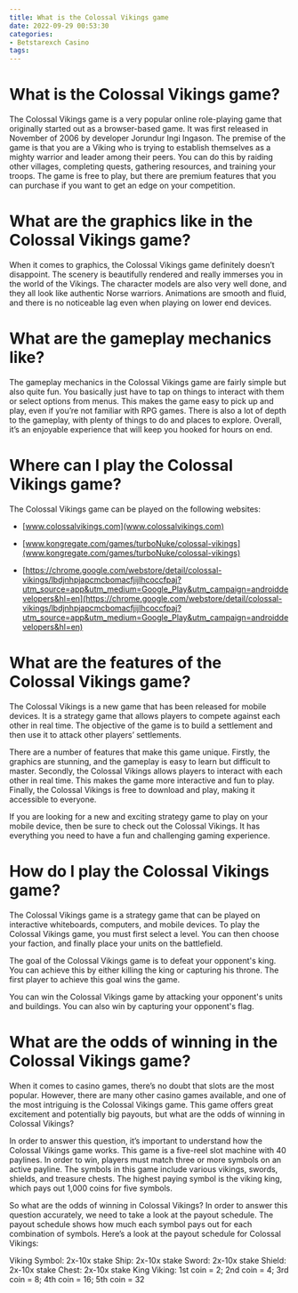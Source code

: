 ```yaml
---
title: What is the Colossal Vikings game
date: 2022-09-29 00:53:30
categories:
- Betstarexch Casino
tags:
---
```



#  What is the Colossal Vikings game?

The Colossal Vikings game is a very popular online role-playing game that originally started out as a browser-based game. It was first released in November of 2006 by developer Jorundur Ingi Ingason. The premise of the game is that you are a Viking who is trying to establish themselves as a mighty warrior and leader among their peers. You can do this by raiding other villages, completing quests, gathering resources, and training your troops. The game is free to play, but there are premium features that you can purchase if you want to get an edge on your competition.

# What are the graphics like in the Colossal Vikings game?

When it comes to graphics, the Colossal Vikings game definitely doesn’t disappoint. The scenery is beautifully rendered and really immerses you in the world of the Vikings. The character models are also very well done, and they all look like authentic Norse warriors. Animations are smooth and fluid, and there is no noticeable lag even when playing on lower end devices.

# What are the gameplay mechanics like?

The gameplay mechanics in the Colossal Vikings game are fairly simple but also quite fun. You basically just have to tap on things to interact with them or select options from menus. This makes the game easy to pick up and play, even if you’re not familiar with RPG games. There is also a lot of depth to the gameplay, with plenty of things to do and places to explore. Overall, it’s an enjoyable experience that will keep you hooked for hours on end.

#  Where can I play the Colossal Vikings game?

The Colossal Vikings game can be played on the following websites:

- [www.colossalvikings.com](www.colossalvikings.com)

- [www.kongregate.com/games/turboNuke/colossal-vikings](www.kongregate.com/games/turboNuke/colossal-vikings)

- [https://chrome.google.com/webstore/detail/colossal-vikings/lbdjnhpjapcmcbomacfjijlhcoccfpaj?utm_source=app&utm_medium=Google_Play&utm_campaign=androiddevelopers&hl=en](https://chrome.google.com/webstore/detail/colossal-vikings/lbdjnhpjapcmcbomacfjijlhcoccfpaj?utm_source=app&utm_medium=Google_Play&utm_campaign=androiddevelopers&hl=en)

#  What are the features of the Colossal Vikings game?

The Colossal Vikings is a new game that has been released for mobile devices. It is a strategy game that allows players to compete against each other in real time. The objective of the game is to build a settlement and then use it to attack other players’ settlements.

There are a number of features that make this game unique. Firstly, the graphics are stunning, and the gameplay is easy to learn but difficult to master. Secondly, the Colossal Vikings allows players to interact with each other in real time. This makes the game more interactive and fun to play. Finally, the Colossal Vikings is free to download and play, making it accessible to everyone.

If you are looking for a new and exciting strategy game to play on your mobile device, then be sure to check out the Colossal Vikings. It has everything you need to have a fun and challenging gaming experience.

#  How do I play the Colossal Vikings game?

The Colossal Vikings game is a strategy game that can be played on interactive whiteboards, computers, and mobile devices. To play the Colossal Vikings game, you must first select a level. You can then choose your faction, and finally place your units on the battlefield.

The goal of the Colossal Vikings game is to defeat your opponent's king. You can achieve this by either killing the king or capturing his throne. The first player to achieve this goal wins the game.

You can win the Colossal Vikings game by attacking your opponent's units and buildings. You can also win by capturing your opponent's flag.

#  What are the odds of winning in the Colossal Vikings game?

When it comes to casino games, there’s no doubt that slots are the most popular. However, there are many other casino games available, and one of the most intriguing is the Colossal Vikings game. This game offers great excitement and potentially big payouts, but what are the odds of winning in Colossal Vikings?

In order to answer this question, it’s important to understand how the Colossal Vikings game works. This game is a five-reel slot machine with 40 paylines. In order to win, players must match three or more symbols on an active payline. The symbols in this game include various vikings, swords, shields, and treasure chests. The highest paying symbol is the viking king, which pays out 1,000 coins for five symbols.

So what are the odds of winning in Colossal Vikings? In order to answer this question accurately, we need to take a look at the payout schedule. The payout schedule shows how much each symbol pays out for each combination of symbols. Here’s a look at the payout schedule for Colossal Vikings:

Viking Symbol: 2x-10x stake
Ship: 2x-10x stake
Sword: 2x-10x stake
Shield: 2x-10x stake
Chest: 2x-10x stake 
King Viking: 1st coin = 2; 2nd coin = 4; 3rd coin = 8; 4th coin = 16; 5th coin = 32